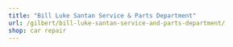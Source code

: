 ```yaml
---
title: "Bill Luke Santan Service & Parts Department"
url: /gilbert/bill-luke-santan-service-and-parts-department/
shop: car repair
---
```

